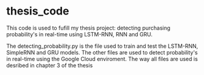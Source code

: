 # thesis_code
This code is used to fufill my thesis project: detecting purchasing probability's in real-time using LSTM-RNN, RNN and GRU.

The detecting_probability.py is the file used to train and test the LSTM-RNN, SimpleRNN and GRU models.
The other files are used to detect probability's in real-time using the Google Cloud enviroment. The way all files are used is desribed in chapter 3 of the thesis
